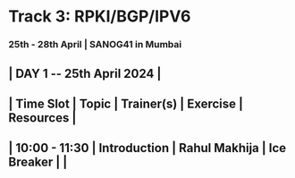 # Track 3: RPKI/BGP/IPV6
### 25th - 28th April | SANOG41 in Mumbai

| DAY 1 -- 25th April 2024 |
----------------------------


| Time Slot      | Topic        | Trainer(s)    | Exercise    | Resources |
---------------------------------------------------------------------------------
| 10:00 - 11:30 | Introduction | Rahul Makhija | Ice Breaker |            |
---